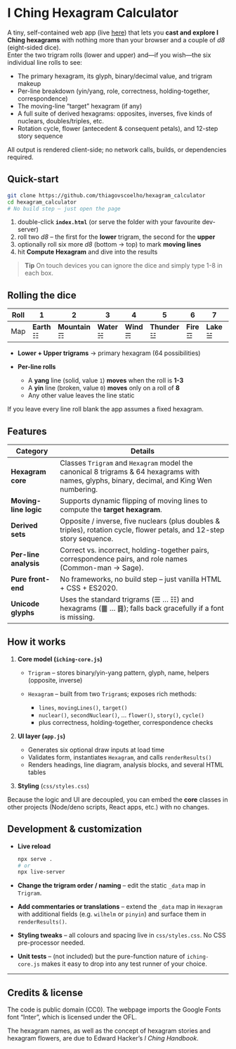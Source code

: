 # I Ching Hexagram Calculator

A tiny, self-contained web app (live [here](https://thiagovscoelho.github.io/hexagram_calculator/)) that lets you **cast and explore I Ching hexagrams** with nothing more than your browser and a couple of _d8_ (eight-sided dice).  
Enter the two trigram rolls (lower and upper) and—if you wish—the six individual line rolls to see:

* The primary hexagram, its glyph, binary/decimal value, and trigram makeup  
* Per-line breakdown (yin/yang, role, correctness, holding-together, correspondence)  
* The moving-line “target” hexagram (if any)  
* A full suite of derived hexagrams: opposites, inverses, five kinds of nuclears, doubles/triples, etc.  
* Rotation cycle, flower (antecedent & consequent petals), and 12-step story sequence  

All output is rendered client-side; no network calls, builds, or dependencies required.

## Quick-start

```bash
git clone https://github.com/thiagovscoelho/hexagram_calculator
cd hexagram_calculator
# No build step – just open the page
````

1. double-click **`index.html`** (or serve the folder with your favourite dev-server)
2. roll two *d8* – the first for the **lower** trigram, the second for the **upper**
3. optionally roll six more *d8* (bottom → top) to mark **moving lines**
4. hit **Compute Hexagram** and dive into the results

> **Tip**
> On touch devices you can ignore the dice and simply type 1-8 in each box.

## Rolling the dice

| Roll | 1           | 2              | 3           | 4          | 5             | 6          | 7          | 8            |
| ---- | ----------- | -------------- | ----------- | ---------- | ------------- | ---------- | ---------- | ------------ |
| Map  | **Earth** ☷ | **Mountain** ☶ | **Water** ☵ | **Wind** ☴ | **Thunder** ☳ | **Fire** ☲ | **Lake** ☱ | **Heaven** ☰ |

* **Lower + Upper trigrams** → primary hexagram (64 possibilities)
* **Per-line rolls**

  * A **yang** line (solid, value `1`) **moves** when the roll is **1-3**
  * A **yin** line (broken, value `0`) **moves** only on a roll of **8**
  * Any other value leaves the line static

If you leave every line roll blank the app assumes a fixed hexagram.

## Features

| Category              | Details                                                                                                                                     |
| --------------------- | ------------------------------------------------------------------------------------------------------------------------------------------- |
| **Hexagram core**     | Classes `Trigram` and `Hexagram` model the canonical 8 trigrams & 64 hexagrams with names, glyphs, binary, decimal, and King Wen numbering. |
| **Moving-line logic** | Supports dynamic flipping of moving lines to compute the **target hexagram**.                                                               |
| **Derived sets**      | Opposite / inverse, five nuclears (plus doubles & triples), rotation cycle, flower petals, and 12-step story sequence.                      |
| **Per-line analysis** | Correct vs. incorrect, holding-together pairs, correspondence pairs, and role names (Common-man → Sage).                                    |
| **Pure front-end**    | No frameworks, no build step – just vanilla HTML + CSS + ES2020.                                                                            |
| **Unicode glyphs**    | Uses the standard trigrams (☰ … ☷) and hexagrams (䷀ … ䷿); falls back gracefully if a font is missing.                                       |

## How it works

1. **Core model (`iching-core.js`)**

   * `Trigram` – stores binary/yin-yang pattern, glyph, name, helpers (opposite, inverse)
   * `Hexagram` – built from two `Trigram`s; exposes rich methods:

     * `lines`, `movingLines()`, `target()`
     * `nuclear()`, `secondNuclear()`, … `flower()`, `story()`, `cycle()`
     * plus correctness, holding-together, correspondence checks
2. **UI layer (`app.js`)**

   * Generates six optional draw inputs at load time
   * Validates form, instantiates `Hexagram`, and calls `renderResults()`
   * Renders headings, line diagram, analysis blocks, and several HTML tables
3. **Styling** (`css/styles.css`)

Because the logic and UI are decoupled, you can embed the **core** classes in other projects (Node/deno scripts, React apps, etc.) with no changes.

## Development & customization

* **Live reload**

  ```bash
  npx serve .
  # or
  npx live-server
  ```
* **Change the trigram order / naming** – edit the static `_data` map in `Trigram`.
* **Add commentaries or translations** – extend the `_data` map in `Hexagram` with additional fields (e.g. `wilhelm` or `pinyin`) and surface them in `renderResults()`.
* **Styling tweaks** – all colours and spacing live in `css/styles.css`. No CSS pre-processor needed.
* **Unit tests** – (not included) but the pure-function nature of `iching-core.js` makes it easy to drop into any test runner of your choice.

---

## Credits & license

The code is public domain (CC0). The webpage imports the Google Fonts font “Inter”, which is licensed under the OFL.

The hexagram names, as well as the concept of hexagram stories and hexagram flowers, are due to Edward Hacker’s *I Ching Handbook*.